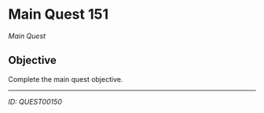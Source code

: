 # Main Quest 151

*Main Quest*

## Objective
Complete the main quest objective.

---
*ID: QUEST00150*